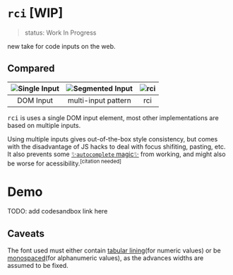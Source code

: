 # `rci` [WIP]

> status: Work In Progress

new take for code inputs on the web.

## Compared

|![Single Input](https://user-images.githubusercontent.com/8649362/136673697-c51a167f-444e-40cc-b5f6-eafae575e803.png)|![Segmented Input](https://user-images.githubusercontent.com/8649362/136673699-b39fbd58-b5eb-424f-a0b0-3ff8113200b0.png)|![rci](https://user-images.githubusercontent.com/8649362/136673700-bd227d9c-9919-49d6-ae92-bbbef7882365.png)|
|:---:|:---:|:---:|
|DOM Input|multi-input pattern|rci|

<kbd>rci</kbd> is uses a single DOM input element, most other implementations are based on multiple inputs.

Using multiple inputs gives out-of-the-box style consistency, but comes with the disadvantage of JS hacks to deal with focus shifiting, pasting, etc. It also prevents some [:sparkles:`autocomplete` magic:sparkles:](https://developer.mozilla.org/en-US/docs/Web/HTML/Attributes/autocomplete#:~:text=one-time-code) from working, and might also be worse for acessibility.<sup>[citation needed]</sup>

# Demo

TODO: add codesandbox link here


## Caveats
The font used must either contain [tabular lining](https://www.fonts.com/content/learning/fontology/level-3/numbers/proportional-vs-tabular-figures)(for numeric values) or be [monospaced](https://en.wikipedia.org/wiki/Monospaced_font)(for alphanumeric values), as the advances widths are assumed to be fixed.
